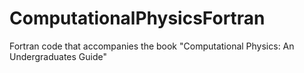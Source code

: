 # ComputationalPhysicsFortran
Fortran code that accompanies the book "Computational Physics: An Undergraduates Guide"

